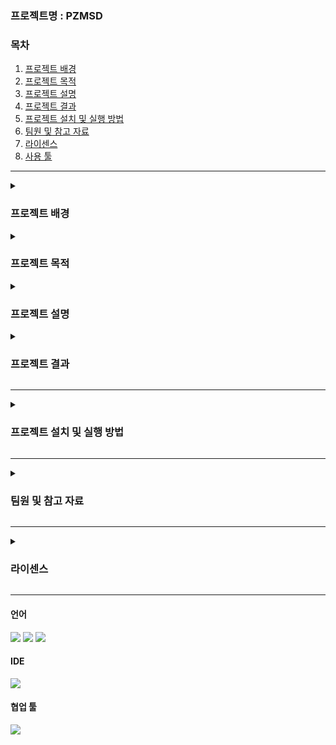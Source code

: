 <h3>프로젝트명 : PZMSD</h3>

<h3>목차</h3>

1. [프로젝트 배경](#1장.-프로젝트-배경)
2. [프로젝트 목적](#2장.-프로젝트-목적)
3. [프로젝트 설명](#3장.-프로젝트-설명)
4. [프로젝트 결과](#4장.-프로젝트-결과)
5. [프로젝트 설치 및 실행 방법](#5장.-프로젝트-설치-및-실행-방법)
6. [팀원 및 참고 자료](#6장.-팀원-및-참고-자료)
7. [라이센스](#7장.-라이센스)
8. [사용 툴](#8장.-사용-툴)

---

<details>
  <summary><h3>프로젝트 배경</h3>
  </summary>
  최근 주차 공간이 부족해 불편하다는 이유로 장애인의 주차공간을 비장애인이 불법으로 사용하는 사례가 늘고있음. 이처럼 사회적 약자인 장애인을 위해 마련된 주차구역이지만, 일반인이 이를 악용하는 사례가 증가하면서 이러한 구역이 본래의 목적대로 수행되지 못하고 있음. 최근 사회적으로 늘어나는 장애인 전용 주차구역 악용 사례에 비해 단속 인력이 부족해 단속이 어려운 상황이며, 이 과정에서 시민 간 갈등과 행정 비효율성도 발생하고 있음.<br><br>
    문제를 해결하기 위해서는 장애인 주차구역에 주차된 차량의 번호판을 인식하여 장애인 차량인지 확인한 후, 이를 바탕으로 과태료를 부과하거나 신고로 이어지는 체계적인 수단이 필요할 것으로 생각됨.
</details>

<details>
  <summary><h3>프로젝트 목적</h3>
  </summary>
- 장애인 주차 구역 침범을 실시간으로 감지하여 위반한 차량을 자동으로 신고함.<br>
- 고도화된 영상 및 이미지 분석 기술을 적용하여 주차 구역 침범을 정확하게 인식하고 기록하는 시스템을 개발하는 것을 목표로 함.<br>
- 장애인의 이동권을 보호, 보장하며 장애인 주차 구역의 적법한 사용을 보장하며 깨끗하고 공정한 주차 문화를 조성하는 것을 목표로 함.
</details>

<details>
  <summary><h3>프로젝트 설명</h3>
  </summary>
  sdfsdf
</details>

<details>
  <summary><h3>프로젝트 결과</h3>
  </summary>
  sdfsdf
</details>

---

<details>
  <summary><h3>프로젝트 설치 및 실행 방법</h3>
  </summary>
  sdfsdf
</details>

---

<details>
  <summary><h3>팀원 및 참고 자료</h3>
  </summary>
[![Top Langs](https://github-readme-stats.vercel.app/api/top-langs/?username=yeonjin0121)](https://github.com/anuraghazra/github-readme-stats)<br>
[![Top Langs](https://github-readme-stats.vercel.app/api/top-langs/?username=isliese)](https://github.com/anuraghazra/github-readme-stats)


[![Anurag's GitHub stats](https://github-readme-stats.vercel.app/api?username=yeonjin0121)](https://github.com/anuraghazra/github-readme-stats)
</details>

---

<details>
  <summary><h3>라이센스</h3>
  </summary>
ㄴㅇㄹ
</details>

---


<h4>언어</h4>
<img src="https://img.shields.io/badge/Python-3776AB?style=for-the-badge&logo=Python&logoColor=white">
<img src="https://img.shields.io/badge/Flask-000000?style=for-the-badge&logo=Flask&logoColor=white">
<img src="https://img.shields.io/badge/HTML5-E34F26?style=flat-square&logo=html5&logoColor=white"/>


<h4>IDE</h4>
<img src="https://img.shields.io/badge/Visual Studio-5C2D91?style=flat-square&logo=Visual Studio&logoColor=white"/>

<h4>협업 툴</h4>
<img src="https://img.shields.io/badge/Git-F05032?style=flat-square&logo=git&logoColor=white"/>



